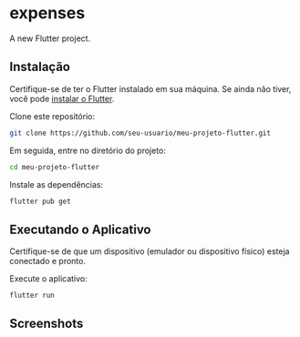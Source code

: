 # expenses

A new Flutter project.

## Instalação

Certifique-se de ter o Flutter instalado em sua máquina. Se ainda não tiver, você pode [instalar o Flutter](https://flutter.dev/docs/get-started/install).

Clone este repositório:

```bash
git clone https://github.com/seu-usuario/meu-projeto-flutter.git
```

Em seguida, entre no diretório do projeto:

```bash
cd meu-projeto-flutter
```

Instale as dependências:

```bash
flutter pub get
```

## Executando o Aplicativo

Certifique-se de que um dispositivo (emulador ou dispositivo físico) esteja conectado e pronto.

Execute o aplicativo:

```bash
flutter run
```

## Screenshots
